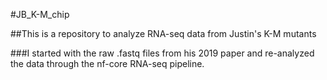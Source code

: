 #JB_K-M_chip

##This is a repository to analyze RNA-seq data from Justin's K-M mutants

###I started with the raw .fastq files from his 2019 paper and re-analyzed the data through the nf-core RNA-seq pipeline.

